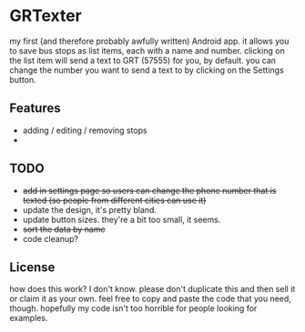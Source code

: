 GRTexter
========

my first (and therefore probably awfully written) Android app. it allows you to save bus stops as list items, each with a name and number. clicking on the list item will send a text to GRT (57555) for you, by default. you can change the number you want to send a text to by clicking on the Settings button.

## Features
- adding / editing / removing stops
- 

## TODO
- ~~add in settings page so users can change the phone number that is texted (so people from different cities can use it)~~
- update the design, it's pretty bland.
- update button sizes. they're a bit too small, it seems.
- ~~sort the data by name~~
- code cleanup?

## License
how does this work? I don't know. please don't duplicate this and then sell it or claim it as your own. feel free to copy and paste the code that you need, though. hopefully my code isn't too horrible for people looking for examples.

